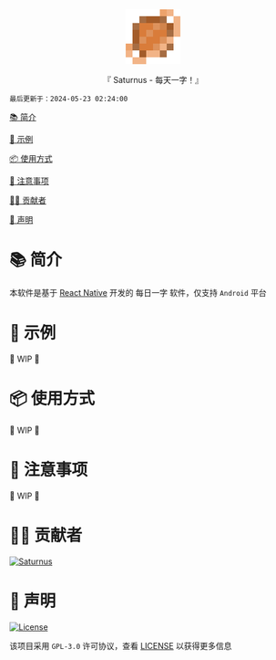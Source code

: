 <div align="center">

  <img id="Saturnus" width="96" alt="Saturnus" src=".github/image/icon.png">

  <p>『 Saturnus - 每天一字！』</p>

</div>

`最后更新于：2024-05-23 02:24:00`

[📚 简介](#-简介)

[📸 示例](#-示例)

[📦 使用方式](#-使用方式)

[📌 注意事项](#-注意事项)

[🧑‍💻 贡献者](#-贡献者)

[🔦 声明](#-声明)

# 📚 简介

本软件是基于 [React Native](https://reactnative.dev/) 开发的 每日一字 软件，仅支持 `Android` 平台

# 📸 示例

🚧 WIP 🚧

# 📦 使用方式

🚧 WIP 🚧

# 📌 注意事项

🚧 WIP 🚧

# 🧑‍💻 贡献者

<a href="https://github.com/Cierra-Runis/Saturnus/graphs/contributors">
  <img src="https://contrib.rocks/image?repo=Cierra-Runis/Saturnus" alt="Saturnus"/>
</a>

# 🔦 声明

[![License](https://img.shields.io/github/license/Cierra-Runis/Saturnus)](https://github.com/Cierra-Runis/Saturnus/blob/main/LICENSE)

该项目采用 `GPL-3.0` 许可协议，查看 [LICENSE](https://github.com/Cierra-Runis/Saturnus/blob/main/LICENSE) 以获得更多信息
